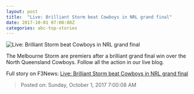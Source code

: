 ```yaml
---
layout: post
title:  "Live: Brilliant Storm beat Cowboys in NRL grand final"
date: 2017-10-01 07:00:08Z
categories: abc-top-stories
---
```


![Live: Brilliant Storm beat Cowboys in NRL grand final](http://www.abc.net.au/news/image/9005724-1x1-700x700.jpg)

The Melbourne Storm are premiers after a brilliant grand final win over the North Queensland Cowboys. Follow all the action in our live blog.


Full story on F3News: [Live: Brilliant Storm beat Cowboys in NRL grand final](http://www.f3nws.com/n/gxuQaB)

> Posted on: Sunday, October 1, 2017 7:00:08 AM
